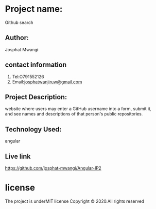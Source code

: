 # Project name:

Github search

## Author:

Josphat Mwangi

## contact information

1. Tel:O791552126
2. Email:josphatwanjiruw@gmail.com

## Project Description:

website where users may enter a GitHub username into a form, submit it, and see names and descriptions of that person's public repositories.

## Technology Used:

angular

## Live link

https://github.com/josphat-mwangi/Angular-IP2

# license

The project is underMIT license Copyright © 2020.All rights reserved

